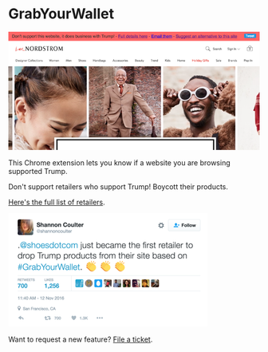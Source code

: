# GrabYourWallet

![](https://raw.githubusercontent.com/egonSchiele/GrabYourWallet/master/screenshot.png)

This Chrome extension lets you know if a website you are browsing supported Trump.

Don't support retailers who support Trump! Boycott their products.

[Here's the full list of retailers](https://docs.google.com/spreadsheets/d/1vu0Y0HvadMgG_LN7dF8W7M66oPCcx_nmSARQWirV7iY/htmlview?usp=drivesdk&sle=true#).

![](https://raw.githubusercontent.com/egonSchiele/GrabYourWallet/master/tweet.png)

Want to request a new feature? [File a ticket](https://github.com/egonSchiele/GrabYourWallet/issues).
